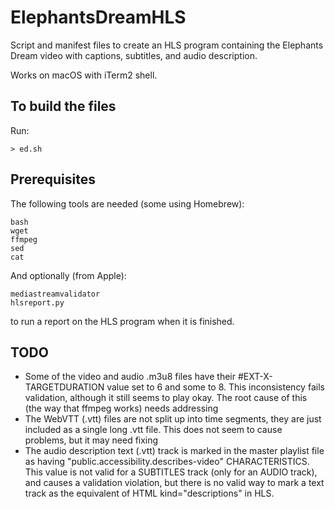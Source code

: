 # ElephantsDreamHLS

Script and manifest files to create an HLS program containing the Elephants Dream video with captions, subtitles, and audio description.

Works on macOS with iTerm2 shell.

## To build the files

Run:

```
> ed.sh
```

## Prerequisites

The following tools are needed (some using Homebrew):

```
bash
wget
ffmpeg
sed
cat
```

And optionally (from Apple):

```
mediastreamvalidator
hlsreport.py
```

to run a report on the HLS program when it is finished.

## TODO

* Some of the video and audio .m3u8 files have their #EXT-X-TARGETDURATION value set to 6 and some to 8. This inconsistency fails validation, although it still seems to play okay. The root cause of this (the way that ffmpeg works) needs addressing
* The WebVTT (.vtt) files are not split up into time segments, they are just included as a single long .vtt file. This does not seem to cause problems, but it may need fixing
* The audio description text (.vtt) track is marked in the master playlist file as having "public.accessibility.describes-video" CHARACTERISTICS. This value is not valid for a SUBTITLES track (only for an AUDIO track), and causes a validation violation, but there is no valid way to mark a text track as the equivalent of HTML kind="descriptions" in HLS.
